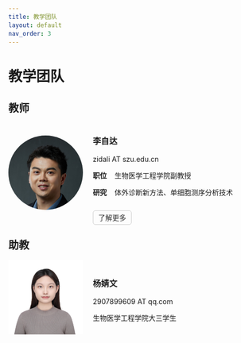 ```yaml
---
title: 教学团队
layout: default
nav_order: 3
---
```


# 教学团队

## 教师

<div style="display: flex; align-items: center; margin-bottom: 20px;">
  <img src="../assets/images/Zida.jpg" alt="李自达" style="width: 150px; height: 150px; border-radius: 50%; margin-right: 20px;">
  <div>
    <h3>李自达</h3>
    <p>zidali AT szu.edu.cn</p>
    <p><strong>职位</strong>&nbsp;&nbsp;&nbsp;&nbsp;生物医学工程学院副教授</p>
    <p><strong>研究</strong>&nbsp;&nbsp;&nbsp;&nbsp;体外诊断新方法、单细胞测序分析技术</p>
    <br>
    <a href="https://zidalab.github.io/zidali/" class="btn" style="border: 1px solid #ccc; padding: 5px 10px; text-decoration: none; color: #333; border-radius: 5px;">了解更多</a>
  </div>
</div>

## 助教

<div style="display: flex; align-items: center; margin-bottom: 20px;">
  <img src="../assets/images/Jingwen.jpg" alt="杨婧文" style="height: 150px; margin-right: 20px;">
  <div>
    <h3>杨婧文</h3>
    <p>2907899609 AT qq.com</p>
    <p>生物医学工程学院大三学生</p>
  </div>
</div>
